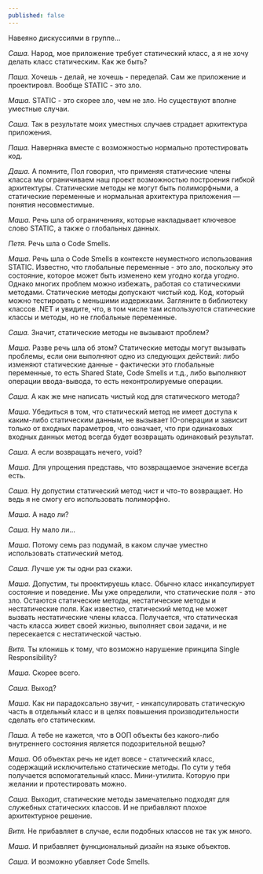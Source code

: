 ```yaml
---
published: false
---
```

Навеяно дискуссиями в группе...

*Саша.* Народ, мое приложение требует статический класс, а я не хочу делать класс статическим. Как же быть?

*Паша.* Хочешь - делай, не хочешь - переделай. Сам же приложение и проектировл. Вообще STATIC - это зло. 

*Маша.* STATIC - это скорее зло, чем не зло. Но существуют вполне уместные случаи.

*Саша.* Так в результате моих уместных случаев страдает архитектура приложения.

*Паша.* Наверняка вместе с возможностью нормально протестировать код.

*Даша.* А помните, Пол говорил, что применяя статические члены класса мы ограничиваем наш проект возможностью построения гибкой архитектуры. Статические методы не могут быть полиморфными, а статические переменные и нормальная архитектура приложения — понятия несовместимые.

*Маша.* Речь шла об ограничениях, которые накладывает ключевое слово STATIC, а также о глобальных данных.

*Петя.* Речь шла о Сode Smells.

*Маша.* Речь шла о Сode Smells в контексте неуместного использования STATIC. Известно, что глобальные переменные - это зло, поскольку это состояние, которое может быть изменено кем угодно когда угодно. Однако многих проблем можно избежать, работая со статическими методами. Статические методы допускают чистый код. Код, который можно тестировать с меньшими издержками. Загляните в библиотеку классов .NET и увидите, что, в том числе там используются статические классы и методы, но не глобальные переменные.

*Саша.* Значит, статические методы не вызывают проблем?

*Маша.* Разве речь шла об этом? Статические методы могут вызывать проблемы, если они выполняют одно из следующих действий: либо изменяют статические данные - фактически это глобальные переменные, то есть Shared State, Code Smells и т.д., либо выполняют операции ввода-вывода, то есть неконтролируемые операции.

*Саша.* А как же мне написать чистый код для статического метода?

*Маша.* Убедиться в том, что статический метод не имеет доступа к каким-либо статическим данным, не вызывает IO-операции и зависит только от входных параметров, что означает, что при одинаковых входных данных метод всегда будет возвращать одинаковый результат.

*Саша.* А если возвращать нечего, void?

*Маша.* Для упрощения представь, что возвращаемое значение всегда есть.

*Саша.* Ну допустим статический метод чист и что-то возвращает. Но ведь я не смогу его использовать полиморфно.

*Маша.* А надо ли?

*Саша.* Ну мало ли...

*Маша.* Потому семь раз подумай, в каком случае уместно использовать статический метод.

*Саша.* Лучше уж ты одни раз скажи.

*Маша.* Допустим, ты проектируешь класс. Обычно класс инкапсулирует состояние и поведение. Мы уже определили, что статические поля - это зло. Остаются статические методы, нестатические методы и
нестатические поля. Как известно, статический метод не может вызвать нестатические члены класса.
Получается, что статическая часть класса живет своей жизнью, выполняет свои задачи, и не пересекается с нестатической частью.

*Витя.* Ты клонишь к тому, что возможно нарушение принципа Single Responsibility?

*Маша.* Скорее всего.

*Саша.* Выход?

*Маша.* Как ни парадоксально звучит, - инкапсулировать статическую часть в отдельный класс и в целях повышения производительности сделать его статическим.

*Паша.* А тебе не кажется, что в ООП объекты без какого-либо внутреннего состояния является подозрительной вещью?

*Маша.* Об объектах речь не идет вовсе - статический класс, содержащий исключительно статические методы. По сути у тебя получается вспомогательный класс. Мини-утилита. Которую при желании и протестировать можно.

*Саша.* Выходит, статические методы замечательно подходят для служебных статических классов. И не прибавляют плохое архитектурное решение.

*Витя.* Не прибавляет в случае, если подобных классов не так уж много.

*Маша.* И прибавляет функциональный дизайн на языке объектов.

*Саша.* И возможно убавляет Code Smells.
